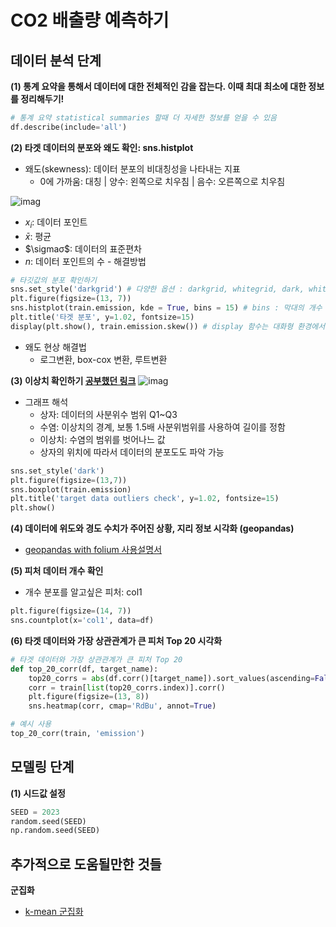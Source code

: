# CO2 배출량 예측하기

## 데이터 분석 단계


**(1) 통계 요약을 통해서 데이터에 대한 전체적인 감을 잡는다. 이때 최대 최소에 대한 정보를 정리해두기!**
```python
# 통계 요약 statistical summaries 할때 더 자세한 정보를 얻을 수 있음
df.describe(include='all')
```


**(2) 타겟 데이터의 분포와 왜도 확인: sns.histplot**
- 왜도(skewness): 데이터 분포의 비대칭성을 나타내는 지표
  - 0에 가까움: 대칭 | 양수: 왼쪽으로 치우침 | 음수: 오른쪽으로 치우침

![imag](https://www.gstatic.com/education/formulas2/553212783/en/skewness.svg) 
- $x_i$: 데이터 포인트
- $\bar{x}$: 평균
- $\sigmaσ$: 데이터의 표준편차
- $n$: 데이터 포인트의 수
​- 해결방법
```python
# 타깃값의 분포 확인하기 
sns.set_style('darkgrid') # 다양한 옵션 : darkgrid, whitegrid, dark, white, ticks
plt.figure(figsize=(13, 7))
sns.histplot(train.emission, kde = True, bins = 15) # bins : 막대의 개수
plt.title('타겟 분포', y=1.02, fontsize=15)
display(plt.show(), train.emission.skew()) # display 함수는 대화형 환경에서의 출력함수
```
- 왜도 현상 해결법
  - 로그변환, box-cox 변환, 루트변환


 **(3) 이상치 확인하기 [공부했던 링크](https://github.com/rbdus0715/Machine-Learning/blob/main/study/sklearn/creditcard_fraud.ipynb)**
![imag](https://www.simplypsychology.org/wp-content/uploads/box-whisker-plot.jpg)
- 그래프 해석
  - 상자: 데이터의 사분위수 범위 Q1~Q3
  - 수염: 이상치의 경계, 보통 1.5배 사분위범위를 사용하여 길이를 정함
  - 이상치: 수염의 범위를 벗어나느 값
  - 상자의 위치에 따라서 데이터의 분포도도 파악 가능
```python
sns.set_style('dark')
plt.figure(figsize=(13,7))
sns.boxplot(train.emission)
plt.title('target data outliers check', y=1.02, fontsize=15)
plt.show()
```

**(4) 데이터에 위도와 경도 수치가 주어진 상황, 지리 정보 시각화 (geopandas)**
- [geopandas with folium 사용설명서](https://geopandas.org/en/stable/gallery/plotting_with_folium.html)

**(5) 피처 데이터 개수 확인**
- 개수 분포를 알고싶은 피처: col1
```python
plt.figure(figsize=(14, 7))
sns.countplot(x='col1', data=df)
```

**(6) 타겟 데이터와 가장 상관관계가 큰 피처 Top 20 시각화**
```python
# 타겟 데이터와 가장 상관관계가 큰 피처 Top 20
def top_20_corr(df, target_name):
    top20_corrs = abs(df.corr()[target_name]).sort_values(ascending=False).head(20)
    corr = train[list(top20_corrs.index)].corr()
    plt.figure(figsize=(13, 8))
    sns.heatmap(corr, cmap='RdBu', annot=True)

# 예시 사용
top_20_corr(train, 'emission')
```

## 모델링 단계
**(1) 시드값 설정**
```python
SEED = 2023
random.seed(SEED)
np.random.seed(SEED)
```

## 추가적으로 도움될만한 것들
**군집화**
- [k-mean 군집화](https://github.com/rbdus0715/Machine-Learning/blob/main/competitions/Predict-CO2-Emissions-in-Rwanda/%EA%B5%B0%EC%A7%91%ED%99%94%EB%A1%9C_%EC%97%85%EA%B7%B8%EB%A0%88%EC%9D%B4%EB%93%9C.ipynb)










